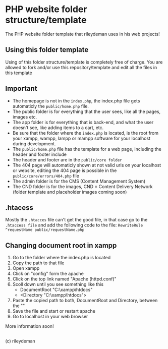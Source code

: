 # PHP website folder structure/template


The PHP website folder template that rileydeman uses in his web projects!


## Using this folder template

Using of this folder structure/template is completely free of charge.
You are allowed to fork and/or use this repository/template and edit all the files in this template

## Important

- The homepage is not in the `index.php`, the index.php file gets automaticly the `public/home.php` file.
- The public folder is for everything that the user sees, like all the pages, images etc.
- The app folder is for everything that is back-end, and what the user doesn't see, like adding items to a cart, etc.
- Be sure that the folder where the `index.php` is located, is the root from your xampp, wampp, lampp or mampp software for your localhost during development.
- The `public/home.php` file has the template for a web page, including the header and footer include
- The header and footer are in the `public/core folder`
- The 404 page will automaticly shown at not valid urls on your localhost or website, editing the 404 page is possible in the `public/core/errors/404.php` file
- The admin folder is for the CMS (Content Management System)
- The CND folder is for the images, CND = Content Delivery Network (folder template and placeholder images coming soon)

## .htacess

Mostly the `.htacces` file can't get the good file, in that case go to the `.htaccess file` and add the following code to the file:
`RewriteRule ^requestName public/requestName.php`

[//]: # (## Styling)

[//]: # ()
[//]: # (For the styling from the site does rileydeman use sass, you are free to delete the sass file and folder, but in case you want to use sass be sure that you do this:)

[//]: # ()
[//]: # (- Be sure that you have installed sass to your system, go to your global terminal and use this `npm install -g sass`)

[//]: # (- To compile sass you need to be sure that your terminal is in the assets folder and use the following command &#40;everytime you start working on your site&#41; in de terminal: `sass --watch --no-source-map sass/input.sass css/output.css`)

[//]: # (- Be sure that you connect the `.css` files to your web pages, web browsers **can't** read `.sass` and/or `.scss` files.)

## Changing document root in xampp

1. Go to the folder where the index.php is located
2. Copy the path to that file
3. Open xampp
4. Click on "config" form the apache
5. Click on the top link named "Apache (httpd.conf)"
6. Scoll down until you see something like this
   - DocumentRoot "C:\xampp\htdocs"
   - <Directory "C:\xampp\htdocs">
7. Paste the copied path to both, DocumentRoot and Directory, between the ""
8. Save the file and start or restart apache 
9. Go to localhost in your web browser


More information soon!

##  

(c) rileydeman